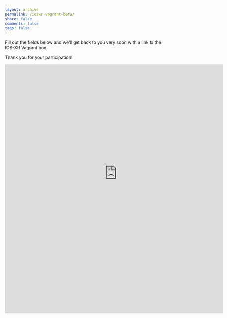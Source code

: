 ```yaml
---
layout: archive
permalink: /iosxr-vagrant-beta/
share: false
comments: false
tags: false
---
```


Fill out the fields below and we'll get back to you very soon with a link to the 
IOS-XR Vagrant box.  

Thank you for your participation!

<div style="width: 700px; height: 800px; overflow: hidden">
<iframe src="https://docs.google.com/forms/d/1BFB-YEhllLuUQqPCxH5Z9UljtkyKLxyMG7lPmYEXReg/viewform?embedded=true" width="760" height="900" frameborder="0" marginheight="0" marginwidth="0" style="position: relative; top: -100px; left: -20px">Loading...</iframe>
</div>
